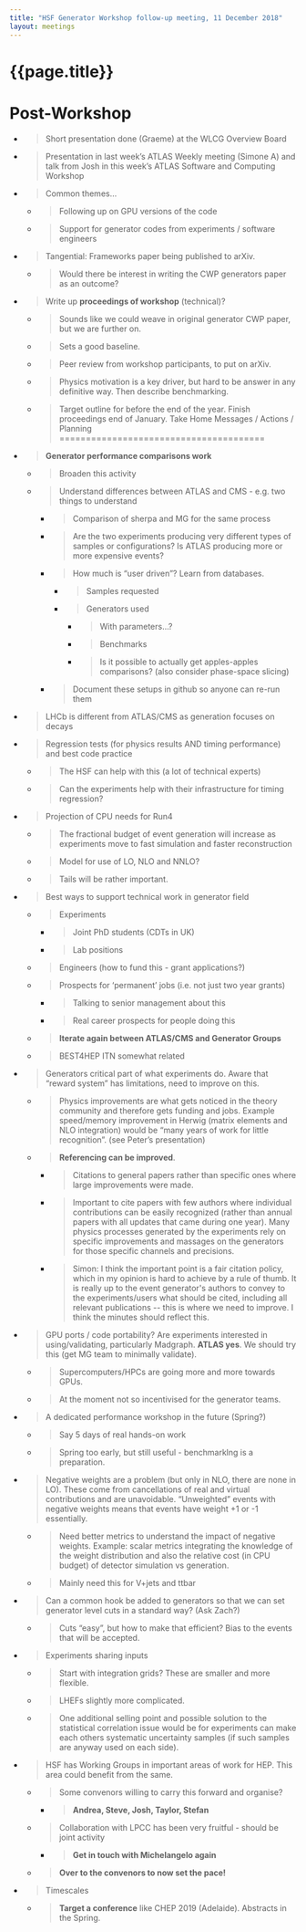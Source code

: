 ```yaml
---
title: "HSF Generator Workshop follow-up meeting, 11 December 2018"
layout: meetings
---
```


# {{page.title}}

Post-Workshop
=============
  - > Short presentation done (Graeme) at the WLCG Overview Board
  - > Presentation in last week’s ATLAS Weekly meeting (Simone A) and
    talk from Josh in this week’s ATLAS Software and Computing
    Workshop
  - > Common themes…
      - > Following up on GPU versions of the code
      - > Support for generator codes from experiments / software
        engineers
  - > Tangential: Frameworks paper being published to arXiv.
      - > Would there be interest in writing the CWP generators paper as
        an outcome?
  - > Write up **proceedings of workshop** (technical)?
      - > Sounds like we could weave in original generator CWP paper,
        but we are further on.
      - > Sets a good baseline.
      - > Peer review from workshop participants, to put on arXiv.
      - > Physics motivation is a key driver, but hard to be answer in
        any definitive way. Then describe benchmarking.
      - > Target outline for before the end of the year. Finish
        proceedings end of January.
Take Home Messages / Actions / Planning
=======================================
  - > **Generator performance comparisons work**
      - > Broaden this activity
      - > Understand differences between ATLAS and CMS - e.g. two things
        to understand
          - > Comparison of sherpa and MG for the same process
          - > Are the two experiments producing very different types of
            samples or configurations? Is ATLAS producing more or more
            expensive events?
          - > How much is “user driven”? Learn from databases.
              - > Samples requested
              - > Generators used
                  - > With parameters…?
                  - > Benchmarks
                  - > Is it possible to actually get apples-apples
                    comparisons? (also consider phase-space slicing)
          - > Document these setups in github so anyone can re-run them
  - > LHCb is different from ATLAS/CMS as generation focuses on decays
  - > Regression tests (for physics results AND timing performance) and
    best code practice
      - > The HSF can help with this (a lot of technical experts)
      - > Can the experiments help with their infrastructure for timing
        regression?
  - > Projection of CPU needs for Run4
      - > The fractional budget of event generation will increase as
        experiments move to fast simulation and faster reconstruction
      - > Model for use of LO, NLO and NNLO?
      - > Tails will be rather important.
  - > Best ways to support technical work in generator field
      - > Experiments
          - > Joint PhD students (CDTs in UK)
          - > Lab positions
      - > Engineers (how to fund this - grant applications?)
      - > Prospects for ‘permanent’ jobs (i.e. not just two year grants)
          - > Talking to senior management about this
          - > Real career prospects for people doing this
      - > **Iterate again between ATLAS/CMS and Generator Groups**
      - > BEST4HEP ITN somewhat related
  - > Generators critical part of what experiments do. Aware that
    “reward system” has limitations, need to improve on this.
      - > Physics improvements are what gets noticed in the theory
        community and therefore gets funding and jobs. Example
        speed/memory improvement in Herwig (matrix elements and NLO
        integration) would be “many years of work for little
        recognition”. (see Peter’s presentation)
      - > **Referencing can be improved**.
          - > Citations to general papers rather than specific ones
            where large improvements were made.
          - > Important to cite papers with few authors where individual
            contributions can be easily recognized (rather than annual
            papers with all updates that came during one year). Many
            physics processes generated by the experiments rely on
            specific improvements and massages on the generators for
            those specific channels and precisions.
          - > Simon: I think the important point is a fair citation
            policy, which in my opinion is hard to achieve by a rule
            of thumb. It is really up to the event generator's authors
            to convey to the experiments/users what should be cited,
            including all relevant publications -- this is where we
            need to improve. I think the minutes should reflect this.
  - > GPU ports / code portability? Are experiments interested in
    using/validating, particularly Madgraph. **ATLAS yes**. We should
    try this (get MG team to minimally validate).
      - > Supercomputers/HPCs are going more and more towards GPUs.
      - > At the moment not so incentivised for the generator teams.
  - > A dedicated performance workshop in the future (Spring?)
      - > Say 5 days of real hands-on work
      - > Spring too early, but still useful - benchmarklng is a
        preparation.
  - > Negative weights are a problem (but only in NLO, there are none in
    LO). These come from cancellations of real and virtual
    contributions and are unavoidable. “Unweighted” events with
    negative weights means that events have weight +1 or -1
    essentially.
      - > Need better metrics to understand the impact of negative
        weights. Example: scalar metrics integrating the knowledge of
        the weight distribution and also the relative cost (in CPU
        budget) of detector simulation vs generation.
      - > Mainly need this for V+jets and ttbar
  - > Can a common hook be added to generators so that we can set
    generator level cuts in a standard way? (Ask Zach?)
      - > Cuts “easy”, but how to make that efficient? Bias to the
        events that will be accepted.
  - > Experiments sharing inputs
      - > Start with integration grids? These are smaller and more
        flexible.
      - > LHEFs slightly more complicated.
      - > One additional selling point and possible solution to the
        statistical correlation issue would be for experiments can
        make each others systematic uncertainty samples (if such
        samples are anyway used on each side).
  - > HSF has Working Groups in important areas of work for HEP. This
    area could benefit from the same.
      - > Some convenors willing to carry this forward and organise?
          - > **Andrea, Steve, Josh, Taylor, Stefan**
      - > Collaboration with LPCC has been very fruitful - should be
        joint activity
          - > **Get in touch with Michelangelo again**
      - > **Over to the convenors to now set the pace\!**
  - > Timescales
      - > **Target a conference** like CHEP 2019 (Adelaide). Abstracts
        in the Spring.
